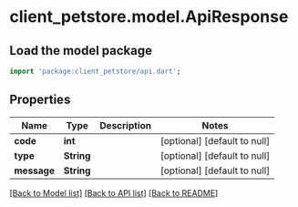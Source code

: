 # client_petstore.model.ApiResponse

## Load the model package
```dart
import 'package:client_petstore/api.dart';
```

## Properties
Name | Type | Description | Notes
------------ | ------------- | ------------- | -------------
**code** | **int** |  | [optional] [default to null]
**type** | **String** |  | [optional] [default to null]
**message** | **String** |  | [optional] [default to null]

[[Back to Model list]](../README.md#documentation-for-models) [[Back to API list]](../README.md#documentation-for-api-endpoints) [[Back to README]](../README.md)


